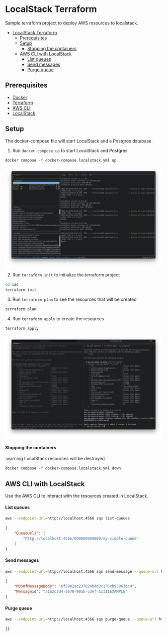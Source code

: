 # LocalStack Terraform 

Sample terraform project to deploy AWS resources to localstack. 

- [LocalStack Terraform](#localstack-terraform)
  - [Prerequisites](#prerequisites)
  - [Setup](#setup)
      - [Stopping the containers](#stopping-the-containers)
  - [AWS CLI with LocalStack](#aws-cli-with-localstack)
      - [List queues](#list-queues)
      - [Send messages](#send-messages)
      - [Purge queue](#purge-queue)


## Prerequisites

* [Docker](https://docs.docker.com/install/)
* [Terraform](https://www.terraform.io/downloads.html)
* [AWS CLI](https://docs.aws.amazon.com/cli/latest/userguide/cli-chap-install.html)
* [LocalStack](https://docs.localstack.cloud/getting-started/installation/)

## Setup

The docker-compose file will start LocalStack and a Postgres database.

1. Run `docker-compose up` to start LocalStack and Postgres

```bash
docker compose -f docker-compose.localstack.yml up
```

![](resources/images/localstack-containers.png)

2. Run `terraform init` to initialize the terraform project

```bash
cd iac
terraform init
```
3. Run `terraform plan` to see the resources that will be created

```bash
terraform plan
```
4. Run `terraform apply` to create the resources

```bash
terraform apply
```

![](resources/images/terraform-apply.png)

#### Stopping the containers

:warning LocalStack resources will be destroyed. 
```bash
docker compose -f docker-compose.localstack.yml down
```

## AWS CLI with LocalStack
Use the AWS CLI to interact with the resources created in LocalStack.

#### List queues

```bash
aws --endpoint-url=http://localhost:4566 sqs list-queues

```
```json
{
    "QueueUrls": [
        "http://localhost:4566/000000000000/my-simple-queue"
    ]
}
```
#### Send messages

```bash
aws --endpoint-url=http://localhost:4566 sqs send-message --queue-url http://localhost:4566/000000000000/my-simple-queue --message-body "Hello World"
```
```json
{
    "MD5OfMessageBody": "6f5902ac237024bdd0c176cb93063dc4",
    "MessageId": "a1b2c3d4-5678-90ab-cdef-11111EXAMPLE"
}
```
#### Purge queue

```bash
aws --endpoint-url=http://localhost:4566 sqs purge-queue --queue-url http://localhost:4566/000000000000/my-simple-queue
```
```json
{}
```
